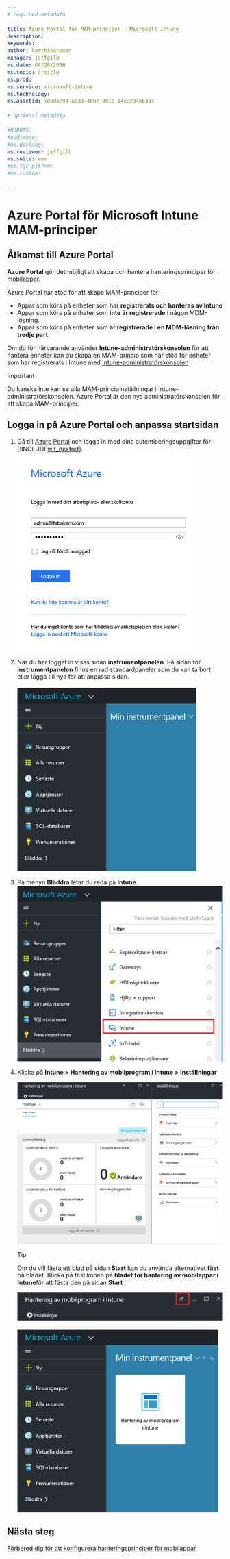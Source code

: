 ```yaml
---
# required metadata

title: Azure Portal för MAM-principer | Microsoft Intune
description:
keywords:
author: karthikaraman
manager: jeffgilb
ms.date: 04/28/2016
ms.topic: article
ms.prod:
ms.service: microsoft-intune
ms.technology:
ms.assetid: 7d6dae94-a833-40b7-9016-14ea234bb33c

# optional metadata

#ROBOTS:
#audience:
#ms.devlang:
ms.reviewer: jeffgilb
ms.suite: ems
#ms.tgt_pltfrm:
#ms.custom:

---
```


# Azure Portal för Microsoft Intune MAM-principer
## Åtkomst till Azure Portal
**Azure Portal** gör det möjligt att skapa och hantera hanteringsprinciper för mobilappar.

Azure Portal har stöd för att skapa MAM-principer för:
- Appar som körs på enheter som har **registrerats och hanteras av Intune**
- Appar som körs på enheter som **inte är registrerade** i någon MDM-lösning.
- Appar som körs på enheter som **är registrerade i en MDM-lösning från tredje part**

Om du för närvarande använder **Intune-administratörskonsolen** för att hantera enheter kan du skapa en MAM-princip som har stöd för enheter som har registrerats i Intune med [Intune-administratörskonsolen](configure-and-deploy-mobile-application-management-policies-in-the-microsoft-intune-console.md)
>[!IMPORTANT]
> Du kanske inte kan se alla MAM-principinställningar i Intune-administratörskonsolen. Azure Portal är den nya administratörskonsolen för att skapa MAM-principer.

## Logga in på Azure Portal och anpassa startsidan

1.  Gå till [Azure Portal](https://portal.azure.com) och logga in med dina autentiseringsuppgifter för [!INCLUDE[wit_nextref](../includes/wit_nextref_md.md)].

    ![Skärmbild av inloggningssidan för Azure portal](../media/AppManagement/AzurePortal_MAMSigninPage.png)

2.  När du har loggat in visas sidan **instrumentpanelen**. På sidan för **instrumentpanelen** finns en rad standardpaneler som du kan ta bort eller lägga till nya för att anpassa sidan.

    ![Skärmbild av instrumentpanelen i Azure portal](../media/AppManagement/AzurePortal_MAMStartboard_NoMAM.png)

3.  På menyn **Bläddra** letar du reda på **Intune**.![Skärmbild av menyn Bläddra med Intune markerat](../media/AppManagement/AzurePortal_MAM_Browse_Intune.png)

4.  Klicka på **Intune > Hantering av mobilprogram i Intune > Inställningar**

    ![Skärmbild av bladet Hantering av mobilprogram i Intune](../media/AppManagement/AzurePortal_MAM_Mainblade.png)

    > [!TIP]
    > Om du vill fästa ett blad på sidan **Start** kan du använda alternativet **fäst** på bladet.  Klicka på fästikonen på **bladet för hantering av mobilappar i Intune**för att fästa den på sidan **Start** .

    ![Skärmbild av bladet Hantering av mobilprogram i Intune med fästikonen markerad](../media/AppManagement/AzurePortal_MAM_PinBladeAction.png)

    ![Skärmbild av instrumentpanelen med den fästa Intune-panelen](../media/AppManagement/AzurePortal_MAM_Startboard_withMAM.png)
## Nästa steg
[Förbered dig för att konfigurera hanteringsprinciper för mobilappar](get-ready-to-configure-mobile-app-management-policies-with-microsoft-intune.md)


<!--HONumber=May16_HO2-->



